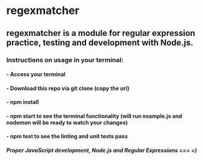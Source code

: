 # regexmatcher

## regexmatcher is a module for regular expression practice, testing and development with Node.js.

### Instructions on usage in your terminal:

#### - Access your terminal
#### - Download this repo via git clone (copy the url)
#### - npm install
#### - npm start to see the terminal functionality (will run example.js and nodemon will be ready to watch your changes)
#### - npm test to see the linting and unit tests pass

##### Proper JavaScript development, Node.js and Regular Expressions === =)  